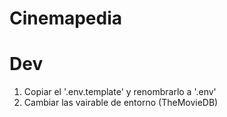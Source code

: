 # Cinemapedia

# Dev

1. Copiar el '.env.template' y renombrarlo a '.env'
2. Cambiar las vairable de entorno (TheMovieDB)
